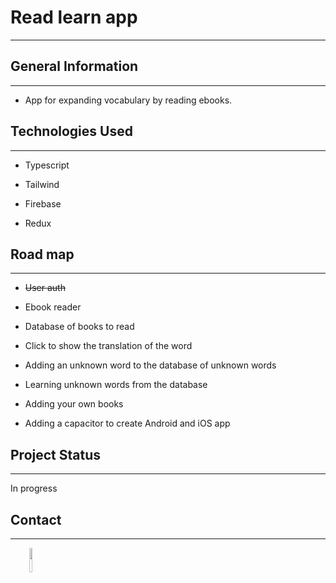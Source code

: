 <h1>Read learn app</h1>
<hr><h2>General Information</h2>
<hr><ul>
<li>App for expanding vocabulary by reading ebooks.</li>
</ul><h2>Technologies Used</h2>
<hr><ul>
<li>Typescript</li>
</ul><ul>
<li>Tailwind</li>
</ul><ul>
<li>Firebase</li>
</ul><ul>
<li>Redux</li>
</ul><h2>Road map</h2>
<hr><ul>
<li><s>User auth</s></li>
</ul><ul>
<li>Ebook reader</li>
</ul><ul>
<li>Database of books to read</li>
</ul><ul>
<li>Click to show the translation of the word</li>
</ul><ul>
<li>Adding an unknown word to the database of unknown words</li>
</ul><ul>
<li>Learning unknown words from the database</li>
</ul><ul>
<li>Adding your own books</li>
</ul><ul>
<li>Adding a capacitor to create Android and iOS app</li>
</ul><h2>Project Status</h2>
<hr><p>In progress</p><h2>Contact</h2>
<hr><p><span style="margin-right: 30px;"></span><a href="https://www.linkedin.com/in/vysmich/"><img target="_blank" src="https://cdn.jsdelivr.net/gh/devicons/devicon/icons/linkedin/linkedin-original.svg" style="width: 10%;"></a></p>
